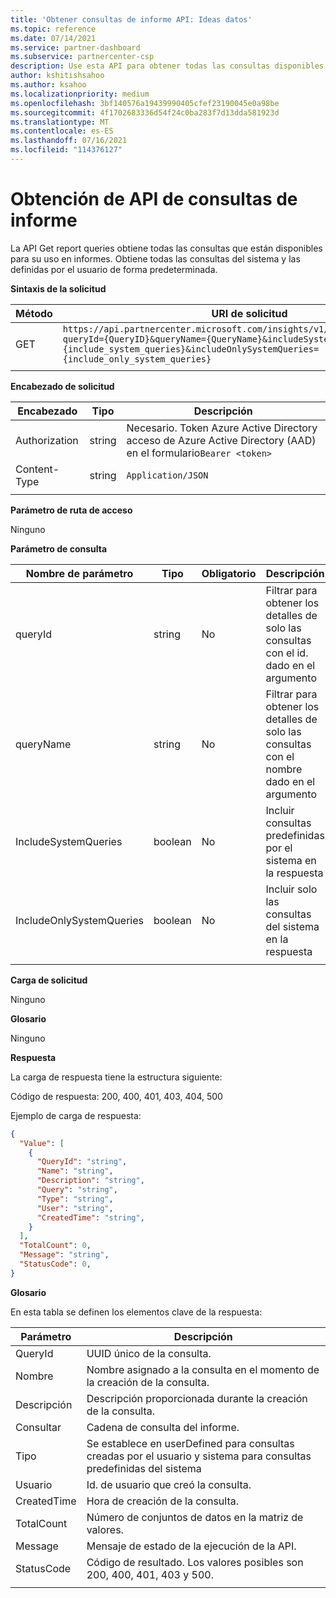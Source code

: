 ```yaml
---
title: 'Obtener consultas de informe API: Ideas datos'
ms.topic: reference
ms.date: 07/14/2021
ms.service: partner-dashboard
ms.subservice: partnercenter-csp
description: Use esta API para obtener todas las consultas disponibles para su uso en la API de informe.
author: kshitishsahoo
ms.author: ksahoo
ms.localizationpriority: medium
ms.openlocfilehash: 3bf140576a19439990405cfef23190045e0a98be
ms.sourcegitcommit: 4f1702683336d54f24c0ba283f7d13dda581923d
ms.translationtype: MT
ms.contentlocale: es-ES
ms.lasthandoff: 07/16/2021
ms.locfileid: "114376127"
---
```

# <a name="get-report-queries-api"></a>Obtención de API de consultas de informe

La API Get report queries obtiene todas las consultas que están disponibles para su uso en informes. Obtiene todas las consultas del sistema y las definidas por el usuario de forma predeterminada.

**Sintaxis de la solicitud**

|    Método    |    URI de solicitud    |
|    ----    |    ----    |
|    GET    |    `https://api.partnercenter.microsoft.com/insights/v1/mpn/ScheduledQueries?queryId={QueryID}&queryName={QueryName}&includeSystemQueries={include_system_queries}&includeOnlySystemQueries={include_only_system_queries}`     |
|        |        |

**Encabezado de solicitud**

|    Encabezado    |    Tipo    |    Descripción    |
|    ----    |    ----    |    ----    |
|    Authorization    |    string    |    Necesario. Token Azure Active Directory acceso de Azure Active Directory (AAD) en el formulario`Bearer <token>`    |
|    Content-Type    |    string    |    `Application/JSON`    |
|        |        |        |

**Parámetro de ruta de acceso**

Ninguno

**Parámetro de consulta**

|    Nombre de parámetro    |    Tipo    |    Obligatorio    |    Descripción    |
|    ----    |    ----    |    ----    |    ----    |
|    queryId     |    string     |    No    |    Filtrar para obtener los detalles de solo las consultas con el id. dado en el argumento     |
|    queryName     |    string     |    No    |    Filtrar para obtener los detalles de solo las consultas con el nombre dado en el argumento     |
|    IncludeSystemQueries     |    boolean     |    No    |    Incluir consultas predefinidas por el sistema en la respuesta     |
|    IncludeOnlySystemQueries     |    boolean     |    No    |    Incluir solo las consultas del sistema en la respuesta     |
|        |        |        |        |


**Carga de solicitud**

Ninguno

**Glosario**

Ninguno

**Respuesta**

La carga de respuesta tiene la estructura siguiente:

Código de respuesta: 200, 400, 401, 403, 404, 500

Ejemplo de carga de respuesta:

```json
{ 
  "Value": [ 
    { 
      "QueryId": "string", 
      "Name": "string", 
      "Description": "string", 
      "Query": "string", 
      "Type": "string", 
      "User": "string", 
      "CreatedTime": "string", 
    } 
  ], 
  "TotalCount": 0, 
  "Message": "string", 
  "StatusCode": 0, 
} 
```

**Glosario**

En esta tabla se definen los elementos clave de la respuesta:

|    Parámetro    |    Descripción    |
|    ----    |    ----    |
|    QueryId     |    UUID único de la consulta.     |
|    Nombre     |    Nombre asignado a la consulta en el momento de la creación de la consulta.     |
|    Descripción     |    Descripción proporcionada durante la creación de la consulta.     |
|    Consultar     |    Cadena de consulta del informe.     |
|    Tipo     |    Se establece en userDefined para consultas creadas por el usuario y sistema para consultas predefinidas del sistema     |
|    Usuario     |    Id. de usuario que creó la consulta.     |
|    CreatedTime     |    Hora de creación de la consulta.     |
|    TotalCount     |    Número de conjuntos de datos en la matriz de valores.     |
|    Message     |    Mensaje de estado de la ejecución de la API.     |
|    StatusCode     |    Código de resultado. Los valores posibles son 200, 400, 401, 403 y 500.     |
|        |        |
